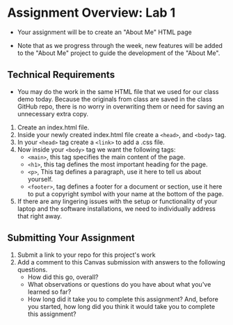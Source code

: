 # Assignment Overview: Lab 1

- Your assignment will be to create an "About Me" HTML page

- Note that as we progress through the week, new features will be added to the "About Me" project to guide the development of the "About Me".

## Technical Requirements

- You may do the work in the same HTML file that we used for our class demo today. Because the originals from class are saved in the class GitHub repo, there is no worry in overwriting them or need for saving an unnecessary extra copy.

1. Create an index.html file.
2. Inside your newly created index.html file create a `<head>`, and `<body>` tag.
3. In your `<head>` tag create a `<link>` to add a .css file.
4. Now inside your `<body>` tag we want the following tags:
   - `<main>`, this tag specifies the main content of the page.
   - `<h1>`, this tag defines the most important heading for the page.
   - `<p>`, This tag defines a paragraph, use it here to tell us about yourself.
   - `<footer>`, tag defines a footer for a document or section, use it here to put a copyright symbol with your name at the bottom of the page.
5. If there are any lingering issues with the setup or functionality of your laptop and the software installations, we need to individually address that right away.

## Submitting Your Assignment

1. Submit a link to your repo for this project's work
2. Add a comment to this Canvas submission with answers to the following questions.
   - How did this go, overall?
   - What observations or questions do you have about what you've learned so far?
   - How long did it take you to complete this assignment? And, before you started, how long did you think it would take you to complete this assignment?
